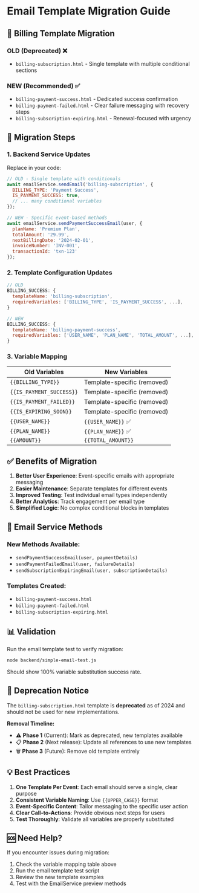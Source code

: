 # Email Template Migration Guide

## 📧 Billing Template Migration

### OLD (Deprecated) ❌
- `billing-subscription.html` - Single template with multiple conditional sections

### NEW (Recommended) ✅
- `billing-payment-success.html` - Dedicated success confirmation
- `billing-payment-failed.html` - Clear failure messaging with recovery steps  
- `billing-subscription-expiring.html` - Renewal-focused with urgency

## 🔄 Migration Steps

### 1. Backend Service Updates
Replace in your code:

```javascript
// OLD - Single template with conditionals
await emailService.sendEmail('billing-subscription', {
  BILLING_TYPE: 'Payment Success',
  IS_PAYMENT_SUCCESS: true,
  // ... many conditional variables
});

// NEW - Specific event-based methods
await emailService.sendPaymentSuccessEmail(user, {
  planName: 'Premium Plan',
  totalAmount: '29.99',
  nextBillingDate: '2024-02-01',
  invoiceNumber: 'INV-001',
  transactionId: 'txn-123'
});
```

### 2. Template Configuration Updates

```javascript
// OLD
BILLING_SUCCESS: {
  templateName: 'billing-subscription',
  requiredVariables: ['BILLING_TYPE', 'IS_PAYMENT_SUCCESS', ...],
}

// NEW  
BILLING_SUCCESS: {
  templateName: 'billing-payment-success',
  requiredVariables: ['USER_NAME', 'PLAN_NAME', 'TOTAL_AMOUNT', ...],
}
```

### 3. Variable Mapping

| Old Variables | New Variables |
|---------------|---------------|
| `{{BILLING_TYPE}}` | Template-specific (removed) |
| `{{IS_PAYMENT_SUCCESS}}` | Template-specific (removed) |
| `{{IS_PAYMENT_FAILED}}` | Template-specific (removed) |
| `{{IS_EXPIRING_SOON}}` | Template-specific (removed) |
| `{{USER_NAME}}` | `{{USER_NAME}}` ✅ |
| `{{PLAN_NAME}}` | `{{PLAN_NAME}}` ✅ |
| `{{AMOUNT}}` | `{{TOTAL_AMOUNT}}` |

## ✅ Benefits of Migration

1. **Better User Experience**: Event-specific emails with appropriate messaging
2. **Easier Maintenance**: Separate templates for different events
3. **Improved Testing**: Test individual email types independently
4. **Better Analytics**: Track engagement per email type
5. **Simplified Logic**: No complex conditional blocks in templates

## 🔧 Email Service Methods

### New Methods Available:
- `sendPaymentSuccessEmail(user, paymentDetails)`
- `sendPaymentFailedEmail(user, failureDetails)`  
- `sendSubscriptionExpiringEmail(user, subscriptionDetails)`

### Templates Created:
- `billing-payment-success.html`
- `billing-payment-failed.html`
- `billing-subscription-expiring.html`

## 📊 Validation

Run the email template test to verify migration:
```bash
node backend/simple-email-test.js
```

Should show 100% variable substitution success rate.

## 🚨 Deprecation Notice

The `billing-subscription.html` template is **deprecated** as of 2024 and should not be used for new implementations. 

**Removal Timeline:**
- ⚠️  **Phase 1** (Current): Mark as deprecated, new templates available
- 📋 **Phase 2** (Next release): Update all references to use new templates  
- 🗑️ **Phase 3** (Future): Remove old template entirely

## 💡 Best Practices

1. **One Template Per Event**: Each email should serve a single, clear purpose
2. **Consistent Variable Naming**: Use `{{UPPER_CASE}}` format
3. **Event-Specific Content**: Tailor messaging to the specific user action
4. **Clear Call-to-Actions**: Provide obvious next steps for users
5. **Test Thoroughly**: Validate all variables are properly substituted

## 🆘 Need Help?

If you encounter issues during migration:
1. Check the variable mapping table above
2. Run the email template test script
3. Review the new template examples
4. Test with the EmailService preview methods
